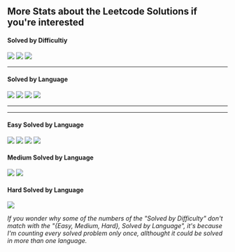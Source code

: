 ## More Stats about the Leetcode Solutions if you're interested

<h4>Solved by Difficultiy</h4>

![](https://img.shields.io/badge/Easy-21-darkgreen?style=flat)
![](https://img.shields.io/badge/Medium-9-yellow?style=flat)
![](https://img.shields.io/badge/Hard-1-red?style=flat)

---

<h4>Solved by Language</h4>

![](https://img.shields.io/badge/Java-25-%23ED8B00.svg?style=flat&logo=openjdk&logoColor=%23ED8B00)
![](https://img.shields.io/badge/Python-6-3670A0.svg?style=flat&logo=python&logoColor=ffdd54)
![](https://img.shields.io/badge/C-3-%2300599C.svg?style=flat&logo=c)
![](https://img.shields.io/badge/Scala-1-red?style=flat&logo=scala&logoColor=red)

---
---
<h4>Easy Solved by Language</h4>

![](https://img.shields.io/badge/Java-19-%23ED8B00.svg?style=flat&logo=openjdk&logoColor=%23ED8B00)
![](https://img.shields.io/badge/C-3-%2300599C.svg?style=flat&logo=c)
![](https://img.shields.io/badge/Python-1-3670A0.svg?style=flat&logo=python&logoColor=ffdd54)
![](https://img.shields.io/badge/Scala-1-red?style=flat&logo=scala&logoColor=red)

<h4>Medium Solved by Language</h4>

![](https://img.shields.io/badge/Java-6-%23ED8B00.svg?style=flat&logo=openjdk&logoColor=%23ED8B00)
![](https://img.shields.io/badge/Python-4-3670A0.svg?style=flat&logo=python&logoColor=ffdd54)

<h4>Hard Solved by Language</h4>

![](https://img.shields.io/badge/Python-1-3670A0.svg?style=flat&logo=python&logoColor=ffdd54)

<i>If you wonder why some of the numbers of the "Solved by Difficulty" don't match with the "{Easy, Medium, Hard}, Solved by Language", it's because I'm counting every solved problem only once, allthought it could be solved in more than one language.</i>